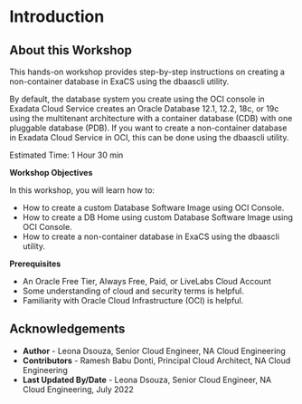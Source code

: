 # Introduction

## About this Workshop

This hands-on workshop provides step-by-step instructions on creating a non-container database in ExaCS using the dbaascli utility.

By default, the database system you create using the OCI console in Exadata Cloud Service creates an Oracle Database 12.1, 12.2, 18c, or 19c using the multitenant architecture with a container database (CDB) with one pluggable database (PDB). If you want to create a non-container database in Exadata Cloud Service in OCI, this can be done using the dbaascli utility.

Estimated Time: 1 Hour 30 min

**Workshop Objectives**

In this workshop, you will learn how to:
* How to create a custom Database Software Image using OCI Console.
* How to create a DB Home using custom Database Software Image using OCI Console.
* How to create a non-container database in ExaCS using the dbaascli utility.


**Prerequisites**
* An Oracle Free Tier, Always Free, Paid, or LiveLabs Cloud Account
* Some understanding of cloud and security terms is helpful.
* Familiarity with Oracle Cloud Infrastructure (OCI) is helpful.

## Acknowledgements
* **Author** - Leona Dsouza, Senior Cloud Engineer, NA Cloud Engineering
* **Contributors** - Ramesh Babu Donti, Principal Cloud Architect, NA Cloud Engineering
* **Last Updated By/Date** - Leona Dsouza, Senior Cloud Engineer, NA Cloud Engineering, July 2022
